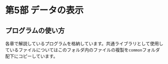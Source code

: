 # 第5部 データの表示

## プログラムの使い方

各章で解説しているプログラムを格納しています。共通ライブラリとして使用しているファイルについてはこのフォルダ内のファイルの複製を`common`フォルダ配下にコピーしています。